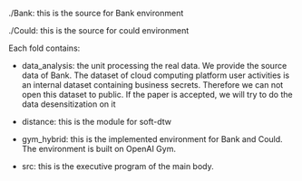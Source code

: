 

./Bank: this is the source for Bank environment

./Could: this is the source for could environment


Each fold contains:

-  data_analysis: the unit processing the real data. We provide the source data of Bank. The dataset of cloud computing platform user activities is an internal dataset containing business secrets.
Therefore we can not open this dataset to public. If the paper is accepted, we will try to do the data desensitization on it

- distance: this is the module for soft-dtw

- gym_hybrid: this is the implemented environment for Bank and Could. The environment is built on OpenAI Gym.

- src: this is the executive program of the main body. 

 